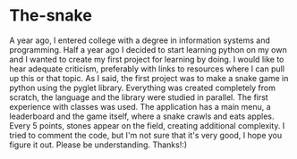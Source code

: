 # The-snake
A year ago, I entered college with a degree in information systems and programming. Half a year ago I decided to start learning python on my own and I wanted to create my first project for learning by doing. I would like to hear adequate criticism, preferably with links to resources where I can pull up this or that topic.
As I said, the first project was to make a snake game in python using the pyglet library. Everything was created completely from scratch, the language and the library were studied in parallel. The first experience with classes was used. The application has a main menu, a leaderboard and the game itself, where a snake crawls and eats apples. Every 5 points, stones appear on the field, creating additional complexity. I tried to comment the code, but I'm not sure that it's very good, I hope you figure it out. Please be understanding.
Thanks!:)
